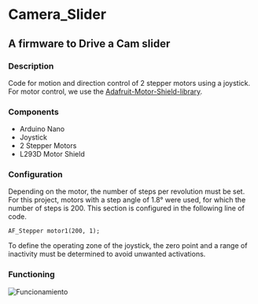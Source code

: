 # Camera_Slider
## A firmware to Drive a Cam slider
### Description
Code for motion and direction control of 2 stepper motors using a joystick.
For motor control, we use the [Adafruit-Motor-Shield-library](https://github.com/adafruit/Adafruit-Motor-Shield-library.git).
### Components
- Arduino Nano
- Joystick
- 2 Stepper Motors
- L293D Motor Shield

### Configuration
Depending on the motor, the number of steps per revolution must be set. For this project, motors with a step angle of 1.8° were used, for which the number of steps is 200. This section is configured in the following line of code.
```
AF_Stepper motor1(200, 1);
```
To define the operating zone of the joystick, the zero point and a range of inactivity must be determined to avoid unwanted activations.

### Functioning
![Funcionamiento](https://github.com/ArtilRobotics/Camera_Slider/blob/main/images/Camera%20Slider.gif)

